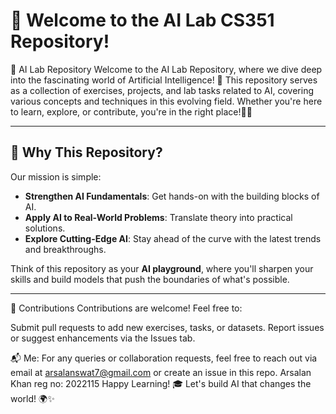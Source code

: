 # 🌟 Welcome to the AI Lab CS351 Repository!

🌟 AI Lab Repository Welcome to the AI Lab Repository, where we dive deep into the fascinating world of Artificial Intelligence! 🤖 This repository serves as a collection of exercises, projects, and lab tasks related to AI, covering various concepts and techniques in this evolving field. Whether you're here to learn, explore, or contribute, you're in the right place!🤖✨

---

## 🧠 Why This Repository?

Our mission is simple:

- **Strengthen AI Fundamentals**: Get hands-on with the building blocks of AI.
- **Apply AI to Real-World Problems**: Translate theory into practical solutions.
- **Explore Cutting-Edge AI**: Stay ahead of the curve with the latest trends and breakthroughs.

Think of this repository as your **AI playground**, where you'll sharpen your skills and build models that push the boundaries of what's possible.

---

🤝 Contributions
Contributions are welcome! Feel free to:

Submit pull requests to add new exercises, tasks, or datasets.
Report issues or suggest enhancements via the Issues tab.


📬 Me:
For any queries or collaboration requests, feel free to reach out via email at arsalanswat7@gmail.com or create an issue in this repo.
Arsalan Khan
reg no: 2022115
Happy Learning! 🎓 Let's build AI that changes the world! 🌍✨

